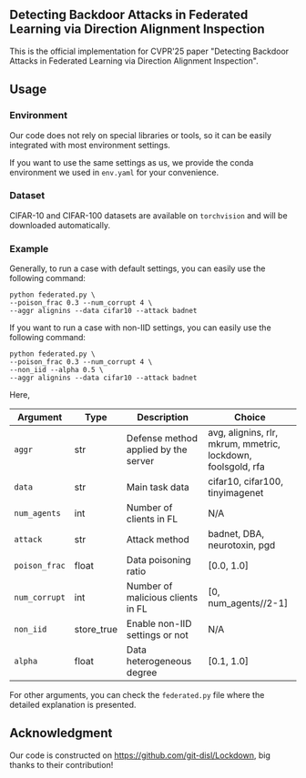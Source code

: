 ## Detecting Backdoor Attacks in Federated Learning via Direction Alignment Inspection

This is the official implementation for CVPR'25 paper "Detecting Backdoor Attacks in Federated Learning via Direction Alignment Inspection".


## Usage

### Environment

Our code does not rely on special libraries or tools, so it can be easily integrated with most environment settings. 

If you want to use the same settings as us, we provide the conda environment we used in `env.yaml` for your convenience.

### Dataset

CIFAR-10 and CIFAR-100 datasets are available on `torchvision` and will be downloaded automatically.

### Example

Generally, to run a case with default settings, you can easily use the following command:

```
python federated.py \
--poison_frac 0.3 --num_corrupt 4 \
--aggr alignins --data cifar10 --attack badnet
```

If you want to run a case with non-IID settings, you can easily use the following command:

```
python federated.py \
--poison_frac 0.3 --num_corrupt 4 \
--non_iid --alpha 0.5 \
--aggr alignins --data cifar10 --attack badnet
```

Here,

| Argument        | Type       | Description   | Choice |
|-----------------|------------|---------------|--------|
| `aggr`         | str   | Defense method applied by the server | avg, alignins, rlr, mkrum, mmetric, lockdown, foolsgold, rfa|
| `data`    |   str     | Main task data        | cifar10, cifar100, tinyimagenet |
| `num_agents`         | int | Number of clients in FL   | N/A |
| `attack`         | str | Attack method   | badnet, DBA, neurotoxin, pgd |
| `poison_frac`         | float | Data poisoning ratio   | [0.0, 1.0] |
| `num_corrupt`         | int | Number of malicious clients in FL   | [0, num_agents//2-1] |
| `non_iid`         | store_true | Enable non-IID settings or not      | N/A |
| `alpha`         | float | Data heterogeneous degree     | [0.1, 1.0]|

For other arguments, you can check the `federated.py` file where the detailed explanation is presented.


## Acknowledgment
Our code is constructed on https://github.com/git-disl/Lockdown, big thanks to their contribution!